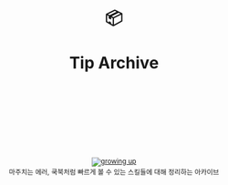 <div align="center">
  <h1>
    <br/>
    <br/>
    ️📦
    <br />
    <br />
    Tip Archive
    <br />
    <br />
    <br />
    <br />
  </h1>
  <sup>
    <br />
    <br />
    <a href="#">
      <img src="https://img.shields.io/badge/demos-🚀-yellow.svg" alt="growing up" />
    </a>
    <br />
    마주치는 에러, 쿡북처럼 빠르게 볼 수 있는 스킬들에 대해 정리하는 아카이브
    <br />
  </sup>
  <br />
  <br />
  <br />
  <br />
  <!--pre>cd demo<br/>yarn start</pre-->
  <br />
  <br />
</div>
